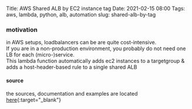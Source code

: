 Title: AWS Shared ALB by EC2 instance tag
Date: 2021-02-15 08:00
Tags: aws, lambda, python, alb, automation
slug: shared-alb-by-tag

### motivation

in AWS setups, loadbalancers can be are quite cost-intensive.     
If you are in a non-production environment, you probably do not need one LB for each (micro-)service.    
This lambda function automatically adds ec2 instances to a targetgroup & adds a host-header-based rule to a single shared ALB

#### source 

the sources, documentation and examples are located [here](https://github.com/k11h-de/aws-lambda/tree/main/shared-alb-by-tag){:target="_blank"}